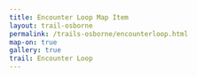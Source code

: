 ```yaml
---
title: Encounter Loop Map Item
layout: trail-osborne
permalink: /trails-osborne/encounterloop.html
map-on: true
gallery: true
trail: Encounter Loop
---
```


